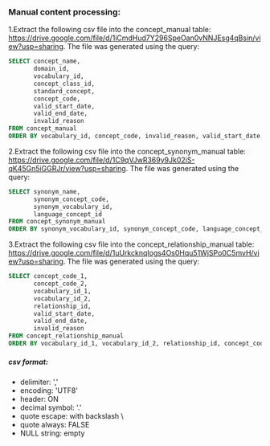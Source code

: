 ### Manual content processing:
1.Extract the following csv file into the concept_manual table: https://drive.google.com/file/d/1iCmdHud7Y296SpeOan0vNNJEsg4qBsin/view?usp=sharing. The file was generated using the query:
```sql
SELECT concept_name,
       domain_id,
       vocabulary_id,
       concept_class_id,
       standard_concept,
       concept_code,
       valid_start_date,
       valid_end_date,
       invalid_reason
FROM concept_manual
ORDER BY vocabulary_id, concept_code, invalid_reason, valid_start_date, valid_end_date, concept_name;
```
2.Extract the following csv file into the concept_synonym_manual table: https://drive.google.com/file/d/1C9qVJwR369y9Jk02iS-qK45Gn5iGGRJr/view?usp=sharing. The file was generated using the query:
```sql
SELECT synonym_name,
       synonym_concept_code,
       synonym_vocabulary_id,
       language_concept_id
FROM concept_synonym_manual
ORDER BY synonym_vocabulary_id, synonym_concept_code, language_concept_id, synonym_name;`
```
3.Extract the following csv file into the concept_relationship_manual table: https://drive.google.com/file/d/1uUrkcknqIogs4Os0Hqu51WjSPo0C5mvH/view?usp=sharing. The file was generated using the query:
```sql
SELECT concept_code_1,
       concept_code_2,
       vocabulary_id_1,
       vocabulary_id_2,
       relationship_id,
       valid_start_date,
       valid_end_date,
       invalid_reason
FROM concept_relationship_manual
ORDER BY vocabulary_id_1, vocabulary_id_2, relationship_id, concept_code_1, concept_code_2, invalid_reason, valid_start_date, valid_end_date;
```
##### csv format:
- delimiter: ','
- encoding: 'UTF8'
- header: ON
- decimal symbol: '.'
- quote escape: with backslash \
- quote always: FALSE
- NULL string: empty
